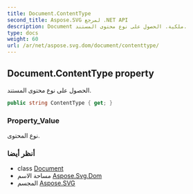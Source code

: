 ```yaml
---
title: Document.ContentType
second_title: Aspose.SVG لمرجع .NET API
description: Document ملكية. الحصول على نوع محتوى المستند.
type: docs
weight: 60
url: /ar/net/aspose.svg.dom/document/contenttype/
---
```

## Document.ContentType property

الحصول على نوع محتوى المستند.

```csharp
public string ContentType { get; }
```

### Property_Value

نوع المحتوى.

### أنظر أيضا

* class [Document](../)
* مساحة الاسم [Aspose.Svg.Dom](../../document/)
* المجسم [Aspose.SVG](../../../)


